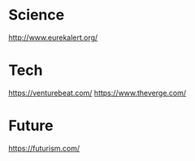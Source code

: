 # Science

http://www.eurekalert.org/

# Tech

https://venturebeat.com/
https://www.theverge.com/

# Future

https://futurism.com/


